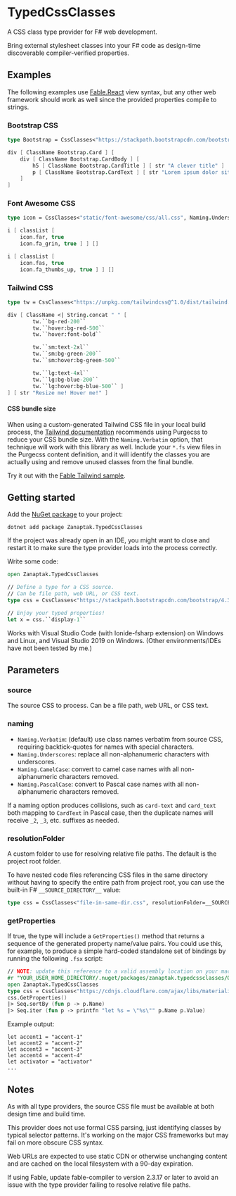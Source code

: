 # TypedCssClasses

A CSS class type provider for F# web development.

Bring external stylesheet classes into your F# code as design-time discoverable compiler-verified properties.

## Examples

The following examples use [Fable.React](https://fable.io/blog/Announcing-Fable-React-5.html) view syntax, but any other web framework should work as well since the provided properties compile to strings.

### Bootstrap CSS

```fs
type Bootstrap = CssClasses<"https://stackpath.bootstrapcdn.com/bootstrap/4.3.1/css/bootstrap.min.css", Naming.PascalCase>

div [ ClassName Bootstrap.Card ] [
    div [ ClassName Bootstrap.CardBody ] [
        h5 [ ClassName Bootstrap.CardTitle ] [ str "A clever title" ]
        p [ ClassName Bootstrap.CardText ] [ str "Lorem ipsum dolor sit amet." ]
    ]
]
```

### Font Awesome CSS

```fs
type icon = CssClasses<"static/font-awesome/css/all.css", Naming.Underscores> // example using local CSS

i [ classList [
    icon.far, true
    icon.fa_grin, true ] ] []

i [ classList [
    icon.fas, true
    icon.fa_thumbs_up, true ] ] []
```

### Tailwind CSS

```fs
type tw = CssClasses<"https://unpkg.com/tailwindcss@^1.0/dist/tailwind.min.css", Naming.Verbatim>

div [ ClassName <| String.concat " " [
        tw.``bg-red-200``
        tw.``hover:bg-red-500``
        tw.``hover:font-bold``

        tw.``sm:text-2xl``
        tw.``sm:bg-green-200``
        tw.``sm:hover:bg-green-500``

        tw.``lg:text-4xl``
        tw.``lg:bg-blue-200``
        tw.``lg:hover:bg-blue-500`` ]
] [ str "Resize me! Hover me!" ]
```

#### CSS bundle size

When using a custom-generated Tailwind CSS file in your local build process, the [Tailwind documentation](https://tailwindcss.com/docs/controlling-file-size) recommends using Purgecss to reduce your CSS bundle size. With the `Naming.Verbatim` option, that technique will work with this library as well. Include your `*.fs` view files in the Purgecss content definition, and it will identify the classes you are actually using and remove unused classes from the final bundle.

Try it out with the [Fable Tailwind sample](https://github.com/zanaptak/TypedCssClasses/tree/master/sample/FableTailwind).

## Getting started

Add the [NuGet package](https://www.nuget.org/packages/Zanaptak.TypedCssClasses) to your project:
```
dotnet add package Zanaptak.TypedCssClasses
```

If the project was already open in an IDE, you might want to close and restart it to make sure the type provider loads into the process correctly.

Write some code:
```fs
open Zanaptak.TypedCssClasses

// Define a type for a CSS source.
// Can be file path, web URL, or CSS text.
type css = CssClasses<"https://stackpath.bootstrapcdn.com/bootstrap/4.3.1/css/bootstrap.min.css">

// Enjoy your typed properties!
let x = css.``display-1``
```

Works with Visual Studio Code (with Ionide-fsharp extension) on Windows and Linux, and Visual Studio 2019 on Windows. (Other environments/IDEs have not been tested by me.)

## Parameters

### source

The source CSS to process. Can be a file path, web URL, or CSS text.

### naming

* `Naming.Verbatim`: (default) use class names verbatim from source CSS, requiring backtick-quotes for names with special characters.
* `Naming.Underscores`: replace all non-alphanumeric characters with underscores.
* `Naming.CamelCase`: convert to camel case names with all non-alphanumeric characters removed.
* `Naming.PascalCase`: convert to Pascal case names with all non-alphanumeric characters removed.

If a naming option produces collisions, such as `card-text` and `card_text` both mapping to `CardText` in Pascal case, then the duplicate names will receive `_2`, `_3`, etc. suffixes as needed.

### resolutionFolder

A custom folder to use for resolving relative file paths. The default is the project root folder.

To have nested code files referencing CSS files in the same directory without having to specify the entire path from project root, you can use the built-in F# `__SOURCE_DIRECTORY__` value:

```fs
type css = CssClasses<"file-in-same-dir.css", resolutionFolder=__SOURCE_DIRECTORY__>
```

### getProperties

If true, the type will include a `GetProperties()` method that returns a sequence of the generated property name/value pairs. You could use this, for example, to produce a simple hard-coded standalone set of bindings by running the following `.fsx` script:

```fs
// NOTE: update this reference to a valid assembly location on your machine
#r "YOUR_USER_HOME_DIRECTORY/.nuget/packages/zanaptak.typedcssclasses/0.1.0/lib/netstandard2.0/Zanaptak.TypedCssClasses.dll"
open Zanaptak.TypedCssClasses
type css = CssClasses<"https://cdnjs.cloudflare.com/ajax/libs/materialize/1.0.0/css/materialize.min.css", Naming.CamelCase, getProperties=true>
css.GetProperties()
|> Seq.sortBy (fun p -> p.Name)
|> Seq.iter (fun p -> printfn "let %s = \"%s\"" p.Name p.Value)
```

Example output:
```
let accent1 = "accent-1"
let accent2 = "accent-2"
let accent3 = "accent-3"
let accent4 = "accent-4"
let activator = "activator"
...
```

## Notes

As with all type providers, the source CSS file must be available at both design time and build time.

This provider does not use formal CSS parsing, just identifying classes by typical selector patterns. It's working on the major CSS frameworks but may fail on more obscure CSS syntax.

Web URLs are expected to use static CDN or otherwise unchanging content and are cached on the local filesystem with a 90-day expiration.

If using Fable, update fable-compiler to version 2.3.17 or later to avoid an issue with the type provider failing to resolve relative file paths.
